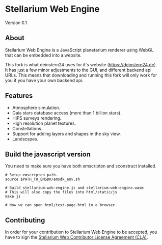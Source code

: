 Stellarium Web Engine
=====================

Version 0.1

About
-----

Stellarium Web Engine is a JavaScript planetarium renderer using WebGL that can be embedded into a website.

This fork is what deinstern24 uses for it's website (https://deinstern24.de). It has just a few minor adjustments to the GUI, and different backend api URLs.
This means that downloading and running this fork will only work for you if you have your own backend api.


Features
--------

- Atmosphere simulation.
- Gaia stars database access (more than 1 billion stars).
- HiPS surveys rendering.
- High resolution planet textures.
- Constellations.
- Support for adding layers and shapes in the sky view.
- Landscapes.


Build the javascript version
----------------------------

You need to make sure you have both emscripten and sconstruct installed.

    # Setup emscripten path.
    source $PATH_TO_EMSDK/emsdk_env.sh

    # Build stellarium-web-engine.js and stellarium-web-engine.wasm
    # This will also copy the files into html/static/js
    make js

    # Now we can open html/test-page.html in a browser.


Contributing
------------

In order for your contribution to Stellarium Web Engine to be accepted, you have to sign the
[Stellarium Web Contributor License Agreement (CLA)](doc/cla/sign-cla.md).
